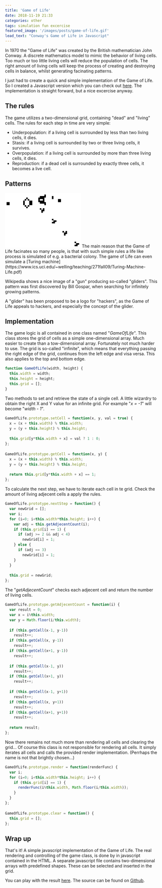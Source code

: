 ```yaml
---
title: 'Game of Life'
date: 2018-11-19 21:33
categories: other
tags: simulation fun excercise 
featured_image: '/images/posts/game-of-life.gif'
lead_text: "Conway's Game of Life in Javascript"
---
```


In 1970 the "Game of Life" was created by the British mathematician John Conway. 
A discrete mathematics model to mimic the behavior of living cells. Too much or
too little living cells will reduce the population of cells. The right amount 
of living cells will keep the process of creating and destroying cells in balance,
whilst generating facinating patterns.

I just had to create a quick and simple implementation of the Game of Life.
So I created a Javascript version which you can check out [here](/projects/game-of-life/). The implementation is straight forward, but a nice excercise anyway.

## The rules
The game utilizes a two-dimensional grid, containing "dead" and "living"
cells. The rules for each step in time are very simple:

  * Underpopulation: if a living cell is surrounded by less than two living cells, it dies.
  * Stasis: if a living cell is surrounded by two or three living cells, it survives.
  * Overpopulation: if a living cell is surrounded by more than three living cells, it dies.
  * Reproduction: if a dead cell is surrounded by exactly three cells, it becomes a live cell.

## Patterns
<img src="/images/posts/gospers_glider_gun.gif" alt="A single Gosper's glider gun creating 'gliders'" class="media pull-right img-thumbnail" />
The main reason that the Game of Life facinates so many people, is
that with such simple rules a life like process is simulated of e.g.
a bacterial colony. The game of Life can even simulate a [Turing machine](https://www.ics.uci.edu/~welling/teaching/271fall09/Turing-Machine-Life.pdf)

Wikipedia shows a nice image of a "gun" producing so-called "gliders".
This pattern was first discovered by Bill Gospar, when searching for 
infinitely growing patterns.

A "glider" has been proposed to be a logo for "hackers", as the Game 
of Life appeals to hackers, and especially the concept of the glider. 


## Implementation
The game logic is all contained in one class named "_GameOfLife_". This 
class stores the grid of cells as a simple one-dimensional array. Much
easier to create than a tow-dimensional array. Fortunately not much
harder to use. The grid is so-called "infinite", which means that 
everything passing the right edge of the grid, continues from the
left edge and visa versa. This also applies to the top and bottom
edge.

```js
function GameOfLife(width, height) {
  this.width = width;
  this.height = height;
  this.grid = [];
}
```

Two methods to set and retrieve the state of a single cell.
A little wizardry to obtain the right X and Y value for an
infinite grid. For example "_x = -1_" will become "_width - 1_". 

```js
GameOfLife.prototype.setCell = function(x, y, val = true) {
  x = (x + this.width) % this.width;
  y = (y + this.height) % this.height;

  this.grid[y*this.width + x] = val ? 1 : 0;
};

GameOfLife.prototype.getCell = function(x, y) {
  x = (x + this.width) % this.width;
  y = (y + this.height) % this.height;

  return this.grid[y*this.width + x] == 1;
};
```

To calculate the next step, we have to iterate each cell in te grid. 
Check the amount of living adjecent cells a apply the rules.

```js
GameOfLife.prototype.nextStep = function() {
  var newGrid = [];
  var i;
  for (i=0; i<this.width*this.height; i++) {
    var adj = this.getAdjecentCount(i);
    if (this.grid[i] == 1) {
      if (adj >= 2 && adj < 4)
        newGrid[i] = 1;
    } else {
      if (adj == 3)
        newGrid[i] = 1;
    }
  }

  this.grid = newGrid;
};                   
```

The "_getAdjecentCount_" checks each adjecent cell and return the number
of living cells.

```js
GameOfLife.prototype.getAdjecentCount = function(i) {
  var result = 0;
  var x = i%this.width;
  var y = Math.floor(i/this.width);

  if (this.getCell(x-1, y-1))
    result++;
  if (this.getCell(x, y-1))
    result++;
  if (this.getCell(x+1, y-1))
    result++;

  if (this.getCell(x-1, y))
    result++;
  if (this.getCell(x+1, y))
    result++;

  if (this.getCell(x-1, y+1))
    result++;
  if (this.getCell(x, y+1))
    result++;
  if (this.getCell(x+1, y+1))
    result++;

  return result;
};
```

Now there remains not much more than rendering all cells and clearing
the grid... Of course this class is not responsible for rendering all
cells. It simply iterates all cells and calls the provided render 
implementation. (Perrhaps the name is not that brightly chosen...)

```js
GameOfLife.prototype.render = function(renderFunc) {
  var i;
  for (i=0; i<this.width*this.height; i++) {
    if (this.grid[i] == 1) {
      renderFunc(i%this.width, Math.floor(i/this.width));
    }
  }
};

GameOfLife.prototype.clear = function() {
  this.grid = [];
};
```

## Wrap up
That's it! A simple javascript implementation of the Game of Life.
The real rendering and controlling of the game class, is done by
in javascript contained in the HTML. A separate javascript file
contains two-dimensional arrays with predefined shapes. These can
be selected and inserted in the grid.

You can play with the result [here](/projects/game-of-life/). The
source can be found on [Github](https://github.com/jkeuper/GameOfLife).
